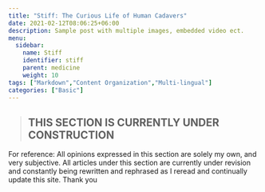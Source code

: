 ```yaml
---
title: "Stiff: The Curious Life of Human Cadavers"
date: 2021-02-12T08:06:25+06:00
description: Sample post with multiple images, embedded video ect.
menu:
  sidebar:
    name: Stiff
    identifier: stiff
    parent: medicine
    weight: 10
tags: ["Markdown","Content Organization","Multi-lingual"]
categories: ["Basic"]
---
```

>##       THIS SECTION IS CURRENTLY UNDER CONSTRUCTION

For reference: All opinions expressed in this section are solely my own, and very subjective. All articles under this section are currently under revision and constantly being rewritten and rephrased as I reread and continually update this site. Thank you
